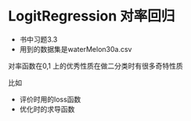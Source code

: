 # LogitRegression 对率回归
- 书中习题3.3
- 用到的数据集是waterMelon30a.csv

对率函数在0,1 上的优秀性质在做二分类时有很多奇特性质

比如
- 评价时用的loss函数 
- 优化时的求导函数
